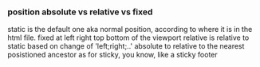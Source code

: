 ### position absolute vs relative vs fixed


static is the default one aka normal position, according to where it is in the html file.
fixed at left right top bottom of the viewport
relative is relative to static based on change of 'left;right;..'
absolute to relative to the nearest posistioned ancestor
as for sticky, you know, like a sticky footer
